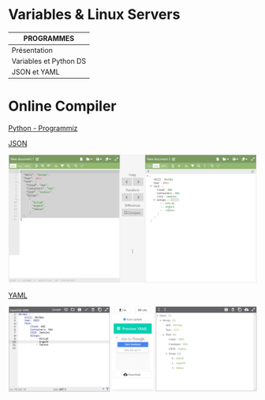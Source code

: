 # Variables & Linux Servers

|PROGRAMMES|
|----------|
|Présentation|
|Variables et Python DS|
|JSON et YAML|

# Online Compiler

[Python - Programmiz](https://www.programiz.com/python-programming/online-compiler/)

[JSON](https://jsoneditoronline.org/#left=local.yivavu&right=local.rerilo)

![JSON](images/image1.jpeg)

[YAML](https://codebeautify.org/yaml-editor-online)

![YAML](images/image2.jpeg)


